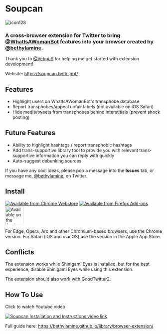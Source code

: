 # Soupcan

![icon128](https://user-images.githubusercontent.com/130214958/235278689-2c66607f-2665-48da-b668-915c23296418.png)

### A cross-browser extension for Twitter to bring [@WhatIsAWomanBot](https://x.com/WhatIsAWomanBot) features into your browser created by [@bethylamine](https://x.com/bethylamine).

Thank you to [@VehpuS](https://x.com/VehpuS) for helping me get started with extension development!

Website: https://soupcan.beth.lgbt/

## Features

* Highlight users on WhatIsAWomanBot's transphobe database
* Report transphobes/appeal unfair labels (not available on iOS Safari)
* Hide media/tweets from transphobes behind interstitials (prevent shock posting)

## Future Features

* Ability to highlight hashtags / report transphobic hashtags
* Add trans-supportive library tool to provide you with relevant trans-supportive information you can reply with quickly
* Auto-suggest debunking sources

If you have any cool ideas, please pop a message into the **Issues** tab, or message me, [@bethylamine](https://x.com/bethylamine), on Twitter.

## Install

[![Available from Chrome Webstore](chrome.png)](https://chrome.google.com/webstore/detail/soupcan/hcneafegcikghlbibfmlgadahjfckonj)
[![Available from Firefox Add-ons](firefox.png)](https://addons.mozilla.org/en-US/firefox/addon/soupcan/)
[<img src="safari.svg" height="58" alt="Available on the Apple App Store for Safari"/>](https://apps.apple.com/au/app/soupcan/id6450102617)

For Edge, Opera, Arc and other Chromium-based browsers, use the Chrome version. For Safari (iOS and macOS) use the version in the Apple App Store.

## Conflicts

The extension works while Shinigami Eyes is installed, but for the best experience, disable Shinigami Eyes while using this extension.

The extension should also work with GoodTwitter2.

## How To Use

Click to watch Youtube video

[![Soupcan Installation and Instructions video link](https://img.youtube.com/vi/jIz15cWBDpQ/0.jpg)](https://www.youtube.com/watch?v=jIz15cWBDpQ)

Full guide here: https://bethylamine.github.io/library/browser-extension/
